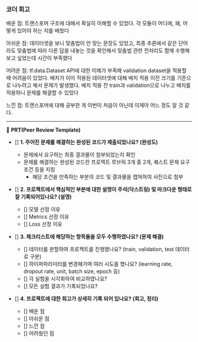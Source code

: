 ### 코더 회고
배운 점: 트랜스포머 구조에 대해서 확실히 이해할 수 있었다. 각 모듈이 어디에, 왜, 어떻게 있어야 하는 지를 배웠다

아쉬운 점: 데이터셋을 보니 맞춤법이 안 맞는 문장도 있었고, 최종 추론에서 같은 단어라도 맞춤법에 따라 다른 답을 내놓는 것을 확인해서 맞춤법 관련 전처리도 함께 수행해보고 싶었는데 시간이 부족했다

어려운 점: tf.data.Dataset API에 대한 이해가 부족해 validation dataset을 적용할 때 어려움이 있었다. 배치가 이미 적용된 데이터셋에 대해 배치 적용 이전 크기를 기준으로 나누려고 해서 문제가 발생했다. 배치 적용 전 train과 validation으로 나누고 배치를 적용하니 문제를 해결할 수 있었다

느낀 점: 트랜스포머에 대해 공부한 게 이번이 처음이 아닌데 이제야 어느 정도 알 것 같다. 

---
🔑 **PRT(Peer Review Template)**

- []  **1. 주어진 문제를 해결하는 완성된 코드가 제출되었나요? (완성도)**
    - 문제에서 요구하는 최종 결과물이 첨부되었는지 확인
    - 문제를 해결하는 완성된 코드란 프로젝트 루브릭 3개 중 2개, 
    퀘스트 문제 요구조건 등을 지칭
        - 해당 조건을 만족하는 부분의 코드 및 결과물을 캡쳐하여 사진으로 첨부

- []  **2. 프로젝트에서 핵심적인 부분에 대한 설명이 주석(닥스트링) 및 마크다운 형태로 잘 기록되어있나요? (설명)**
    - []  모델 선정 이유 
    - []  Metrics 선정 이유  
    - []  Loss 선정 이유

- []  **3. 체크리스트에 해당하는 항목들을 모두 수행하였나요? (문제 해결)**
    - []  데이터를 분할하여 프로젝트를 진행했나요? (train, validation, test 데이터로 구분)
    - []  하이퍼파라미터를 변경해가며 여러 시도를 했나요? (learning rate, dropout rate, unit, batch size, epoch 등)
    - []  각 실험을 시각화하여 비교하였나요?  
    - []  모든 실험 결과가 기록되었나요?

- []  **4. 프로젝트에 대한 회고가 상세히 기록 되어 있나요? (회고, 정리)**
    - []  배운 점
    - []  아쉬운 점
    - []  느낀 점
    - []  어려웠던 점
